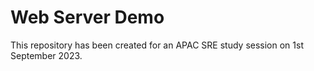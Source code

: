 # Web Server Demo

This repository has been created for an APAC SRE study session on 1st September 2023.